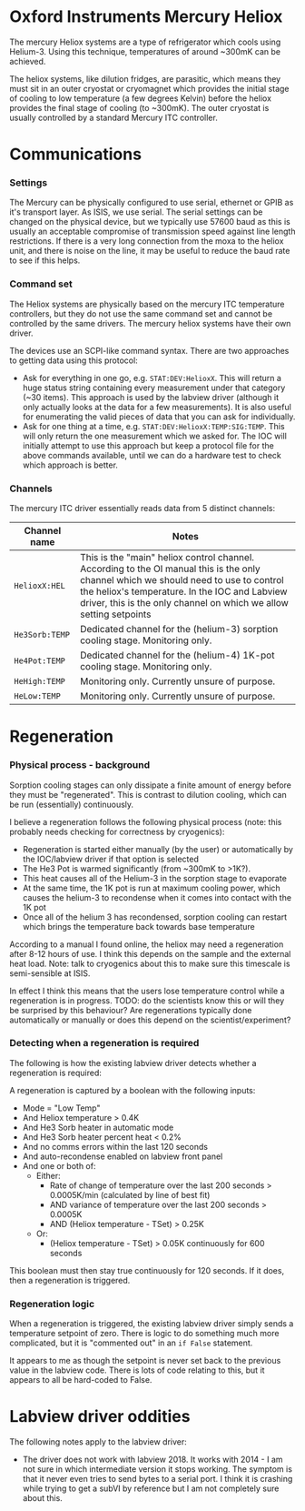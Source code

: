 # Oxford Instruments Mercury Heliox

The mercury Heliox systems are a type of refrigerator which cools using Helium-3. Using this technique, temperatures of around ~300mK can be achieved. 

The heliox systems, like dilution fridges, are parasitic, which means they must sit in an outer cryostat or cryomagnet which provides the initial stage of cooling to low temperature (a few degrees Kelvin) before the heliox provides the final stage of cooling (to ~300mK). The outer cryostat is usually controlled by a standard Mercury ITC controller.

# Communications

### Settings

The Mercury can be physically configured to use serial, ethernet or GPIB as it's transport layer. As ISIS, we use serial. The serial settings can be changed on the physical device, but we typically use 57600 baud as this is usually an acceptable compromise of transmission speed against line length restrictions. If there is a very long connection from the moxa to the heliox unit, and there is noise on the line, it may be useful to reduce the baud rate to see if this helps.

### Command set

The Heliox systems are physically based on the mercury ITC temperature controllers, but they do not use the same command set and cannot be controlled by the same drivers. The mercury heliox systems have their own driver.

The devices use an SCPI-like command syntax. There are two approaches to getting data using this protocol:
- Ask for everything in one go, e.g. `STAT:DEV:HelioxX`. This will return a huge status string containing every measurement under that category (~30 items). This approach is used by the labview driver (although it only actually looks at the data for a few measurements). It is also useful for enumerating the valid pieces of data that you can ask for individually.
- Ask for one thing at a time, e.g. `STAT:DEV:HelioxX:TEMP:SIG:TEMP`. This will only return the one measurement which we asked for. The IOC will initially attempt to use this approach but keep a protocol file for the above commands available, until we can do a hardware test to check which approach is better.

### Channels

The mercury ITC driver essentially reads data from 5 distinct channels:

| Channel name | Notes |
| --- | --- |
| `HelioxX:HEL` | This is the "main" heliox control channel. According to the OI manual this is the only channel which we should need to use to control the heliox's temperature. In the IOC and Labview driver, this is the only channel on which we allow setting setpoints |
| `He3Sorb:TEMP` | Dedicated channel for the (helium-3) sorption cooling stage. Monitoring only. | 
| `He4Pot:TEMP` | Dedicated channel for the (helium-4) 1K-pot cooling stage. Monitoring only. | 
| `HeHigh:TEMP` | Monitoring only. Currently unsure of purpose. | 
| `HeLow:TEMP` | Monitoring only. Currently unsure of purpose. | 

# Regeneration

### Physical process - background

Sorption cooling stages can only dissipate a finite amount of energy before they must be "regenerated". This is contrast to dilution cooling, which can be run (essentially) continuously.

I believe a regeneration follows the following physical process (note: this probably needs checking for correctness by cryogenics):
- Regeneration is started either manually (by the user) or automatically by the IOC/labview driver if that option is selected
- The He3 Pot is warmed significantly (from ~300mK to >1K?).
- This heat causes all of the Helium-3 in the sorption stage to evaporate
- At the same time, the 1K pot is run at maximum cooling power, which causes the helium-3 to recondense when it comes into contact with the 1K pot
- Once all of the helium 3 has recondensed, sorption cooling can restart which brings the temperature back towards base temperature

According to a manual I found online, the heliox may need a regeneration after 8-12 hours of use. I think this depends on the sample and the external heat load. Note: talk to cryogenics about this to make sure this timescale is semi-sensible at ISIS.

In effect I think this means that the users lose temperature control while a regeneration is in progress. TODO: do the scientists know this or will they be surprised by this behaviour? Are regenerations typically done automatically or manually or does this depend on the scientist/experiment?

### Detecting when a regeneration is required

The following is how the existing labview driver detects whether a regeneration is required:

A regeneration is captured by a boolean with the following inputs:
- Mode = "Low Temp"
- And Heliox temperature > 0.4K
- And He3 Sorb heater in automatic mode
- And He3 Sorb heater percent heat < 0.2%
- And no comms errors within the last 120 seconds
- And auto-recondense enabled on labview front panel
- And one or both of:
  * Either:
    * Rate of change of temperature over the last 200 seconds > 0.0005K/min (calculated by line of best fit)
    * AND variance of temperature over the last 200 seconds > 0.0005K
    * AND (Heliox temperature - TSet) > 0.25K
  * Or:
    * (Heliox temperature - TSet) > 0.05K continuously for 600 seconds

This boolean must then stay true continuously for 120 seconds. If it does, then a regeneration is triggered.

### Regeneration logic

When a regeneration is triggered, the existing labview driver simply sends a temperature setpoint of zero. There is logic to do something much more complicated, but it is "commented out" in an `if False` statement.

It appears to me as though the setpoint is never set back to the previous value in the labview code. There is lots of code relating to this, but it appears to all be hard-coded to False.

# Labview driver oddities

The following notes apply to the labview driver:
- The driver does not work with labview 2018. It works with 2014 - I am not sure in which intermediate version it stops working. The symptom is that it never even tries to send bytes to a serial port. I think it is crashing while trying to get a subVI by reference but I am not completely sure about this.